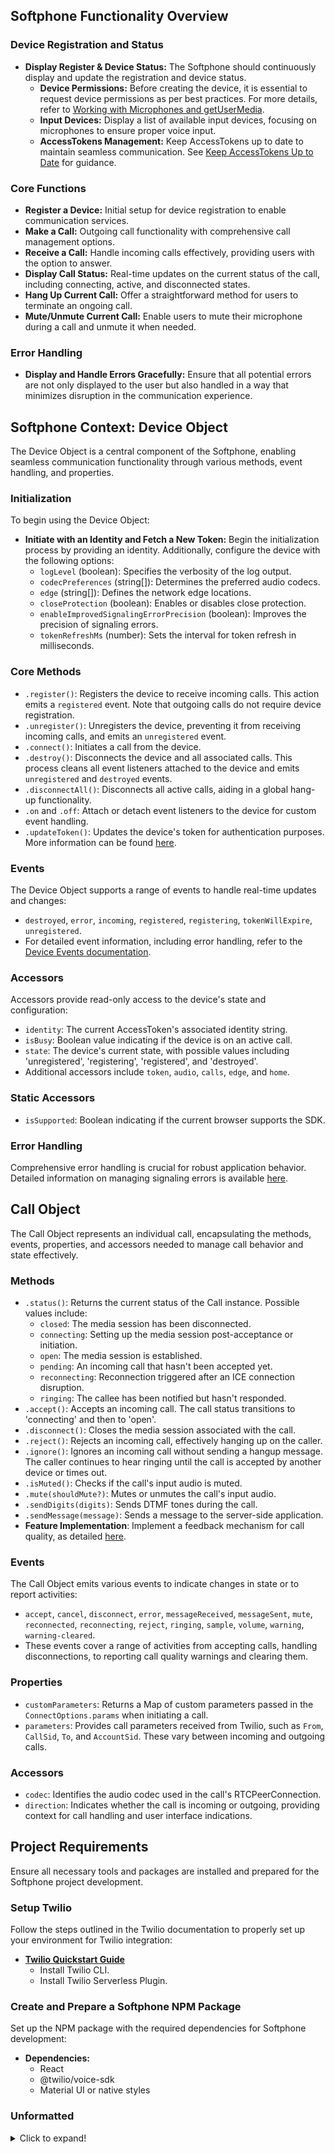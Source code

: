 ## Softphone Functionality Overview

### Device Registration and Status

- **Display Register & Device Status:** The Softphone should continuously display and update the registration and device status.
  - **Device Permissions:** Before creating the device, it is essential to request device permissions as per best practices. For more details, refer to [Working with Microphones and getUserMedia](https://www.twilio.com/docs/voice/sdks/javascript/best-practices#working-with-microphones-and-getusermedia).
  - **Input Devices:** Display a list of available input devices, focusing on microphones to ensure proper voice input.
  - **AccessTokens Management:** Keep AccessTokens up to date to maintain seamless communication. See [Keep AccessTokens Up to Date](https://www.twilio.com/docs/voice/sdks/javascript/best-practices#keep-accesstokens-up-to-date) for guidance.

### Core Functions

- **Register a Device:** Initial setup for device registration to enable communication services.
- **Make a Call:** Outgoing call functionality with comprehensive call management options.
- **Receive a Call:** Handle incoming calls effectively, providing users with the option to answer.
- **Display Call Status:** Real-time updates on the current status of the call, including connecting, active, and disconnected states.
- **Hang Up Current Call:** Offer a straightforward method for users to terminate an ongoing call.
- **Mute/Unmute Current Call:** Enable users to mute their microphone during a call and unmute it when needed.

### Error Handling

- **Display and Handle Errors Gracefully:** Ensure that all potential errors are not only displayed to the user but also handled in a way that minimizes disruption in the communication experience.

## Softphone Context: Device Object

The Device Object is a central component of the Softphone, enabling seamless communication functionality through various methods, event handling, and properties.

### Initialization

To begin using the Device Object:

- **Initiate with an Identity and Fetch a New Token:** Begin the initialization process by providing an identity. Additionally, configure the device with the following options:
  - `logLevel` (boolean): Specifies the verbosity of the log output.
  - `codecPreferences` (string[]): Determines the preferred audio codecs.
  - `edge` (string[]): Defines the network edge locations.
  - `closeProtection` (boolean): Enables or disables close protection.
  - `enableImprovedSignalingErrorPrecision` (boolean): Improves the precision of signaling errors.
  - `tokenRefreshMs` (number): Sets the interval for token refresh in milliseconds.

### Core Methods

- `.register()`: Registers the device to receive incoming calls. This action emits a `registered` event. Note that outgoing calls do not require device registration.
- `.unregister()`: Unregisters the device, preventing it from receiving incoming calls, and emits an `unregistered` event.
- `.connect()`: Initiates a call from the device.
- `.destroy()`: Disconnects the device and all associated calls. This process cleans all event listeners attached to the device and emits `unregistered` and `destroyed` events.
- `.disconnectAll()`: Disconnects all active calls, aiding in a global hang-up functionality.
- `.on` and `.off`: Attach or detach event listeners to the device for custom event handling.
- `.updateToken()`: Updates the device's token for authentication purposes. More information can be found [here](https://www.twilio.com/docs/voice/sdks/javascript/twiliodevice#deviceupdatetokentoken).

### Events

The Device Object supports a range of events to handle real-time updates and changes:

- `destroyed`, `error`, `incoming`, `registered`, `registering`, `tokenWillExpire`, `unregistered`.
- For detailed event information, including error handling, refer to the [Device Events documentation](https://www.twilio.com/docs/voice/sdks/javascript/twiliodevice#error-event).

### Accessors

Accessors provide read-only access to the device's state and configuration:

- `identity`: The current AccessToken's associated identity string.
- `isBusy`: Boolean value indicating if the device is on an active call.
- `state`: The device's current state, with possible values including 'unregistered', 'registering', 'registered', and 'destroyed'.
- Additional accessors include `token`, `audio`, `calls`, `edge`, and `home`.

### Static Accessors

- `isSupported`: Boolean indicating if the current browser supports the SDK.

### Error Handling

Comprehensive error handling is crucial for robust application behavior. Detailed information on managing signaling errors is available [here](https://www.twilio.com/docs/voice/sdks/javascript/twiliodevice#improved-signaling-errors).

## Call Object

The Call Object represents an individual call, encapsulating the methods, events, properties, and accessors needed to manage call behavior and state effectively.

### Methods

- `.status()`: Returns the current status of the Call instance. Possible values include:
  - `closed`: The media session has been disconnected.
  - `connecting`: Setting up the media session post-acceptance or initiation.
  - `open`: The media session is established.
  - `pending`: An incoming call that hasn't been accepted yet.
  - `reconnecting`: Reconnection triggered after an ICE connection disruption.
  - `ringing`: The callee has been notified but hasn't responded.
- `.accept()`: Accepts an incoming call. The call status transitions to 'connecting' and then to 'open'.
- `.disconnect()`: Closes the media session associated with the call.
- `.reject()`: Rejects an incoming call, effectively hanging up on the caller.
- `.ignore()`: Ignores an incoming call without sending a hangup message. The caller continues to hear ringing until the call is accepted by another device or times out.
- `.isMuted()`: Checks if the call's input audio is muted.
- `.mute(shouldMute?)`: Mutes or unmutes the call's input audio.
- `.sendDigits(digits)`: Sends DTMF tones during the call.
- `.sendMessage(message)`: Sends a message to the server-side application.
- **Feature Implementation**: Implement a feedback mechanism for call quality, as detailed [here](https://www.twilio.com/docs/voice/sdks/javascript/twiliocall#callpostfeedbackscore-issue).

### Events

The Call Object emits various events to indicate changes in state or to report activities:

- `accept`, `cancel`, `disconnect`, `error`, `messageReceived`, `messageSent`, `mute`, `reconnected`, `reconnecting`, `reject`, `ringing`, `sample`, `volume`, `warning`, `warning-cleared`.
- These events cover a range of activities from accepting calls, handling disconnections, to reporting call quality warnings and clearing them.

### Properties

- `customParameters`: Returns a Map of custom parameters passed in the `ConnectOptions.params` when initiating a call.
- `parameters`: Provides call parameters received from Twilio, such as `From`, `CallSid`, `To`, and `AccountSid`. These vary between incoming and outgoing calls.

### Accessors

- `codec`: Identifies the audio codec used in the call's RTCPeerConnection.
- `direction`: Indicates whether the call is incoming or outgoing, providing context for call handling and user interface indications.

## Project Requirements

Ensure all necessary tools and packages are installed and prepared for the Softphone project development.

### Setup Twilio

Follow the steps outlined in the Twilio documentation to properly set up your environment for Twilio integration:

- **[Twilio Quickstart Guide](https://www.twilio.com/docs/voice/sdks/javascript/get-started#serverless-quickstart)**
  - Install Twilio CLI.
  - Install Twilio Serverless Plugin.

### Create and Prepare a Softphone NPM Package

Set up the NPM package with the required dependencies for Softphone development:

- **Dependencies:**
  - React
  - @twilio/voice-sdk
  - Material UI or native styles

### Unformatted

<details>
  <summary>Click to expand!</summary>

- What Softphone should do:

  - Display register & device status (with updates)
    . Asking for device permissions before creating the device (https://www.twilio.com/docs/voice/sdks/javascript/best-practices#working-with-microphones-and-getusermedia)
    . Display available input devices (microphones).
    . Keep AccessTokens up to date (https://www.twilio.com/docs/voice/sdks/javascript/best-practices#keep-accesstokens-up-to-date)

  - Register a device

  - Make a call

  - Receive a call

  - Display call status

  - Hang up current call

  - Mute(Un-mute) current call

  - Display and handle errors gracefully

- Softphone Context:

  - Device object

    - Initiate using an identity and fetch a new token (pass options like debug and edge location)

      - Options:
        .logLevel: boolean
        .codecPreferences: string[]
        .edge: string[]
        .closeProtection: boolean
        .enableImprovedSignalingErrorPrecision: boolean
        .tokenRefreshMs: number

    - .register() register the device and allow it to receive incoming calls
      - registered event will be emitted
      - Note: It's not necessary to call device.register() in order to make outgoing calls
    - .unregister() unregister the device and prevent it from receiving incoming calls
      - unregistered event will be emitted
    - .connect() to make a call
    - .destroy() to disconnect the device and all calls,
      - unregistered event will be emitted
      - destroyed event will be emitted
      - clean all event listeners attached to the device
    - .disconnectAll() to disconnect all calls (for hang up)
    - .on and .off to attach and detach event listeners
    - .updateToken() to update the token. Important info (https://www.twilio.com/docs/voice/sdks/javascript/twiliodevice#deviceupdatetokentoken)
    - rest of methods in (https://www.twilio.com/docs/voice/sdks/javascript/twiliodevice#methods)

    - Events list

      - destroyed
      - error [twilioError, call] (https://www.twilio.com/docs/voice/sdks/javascript/twiliodevice#error-event)
      - incoming [call]
      - registered
      - registering
      - tokenWillExpire (https://www.twilio.com/docs/voice/sdks/javascript/twiliodevice#tokenwillexpire-event)
      - unregistered

    - Accessors

      - identity Returns the identity string that is associated with the Device instance's current AccessToken.
      - isBusy Returns a Boolean for whether the Device instance is currently on an active Call
      - state Returns the state of the Device instance. Possible values are ['unregistered', 'registering', 'registered', 'destroyed']
      - token
      - audio
      - calls
      - edge
      - home

    - Static accessors

      - isSupported Returns a Boolean for whether or not this SDK is supported by the current browser

    - Errors (https://www.twilio.com/docs/voice/sdks/javascript/twiliodevice#improved-signaling-errors)

  - Call Object

    - Methods

      - .status() Return the status of the Call instance. Possible values are
      - closed, -> The media session associated with the call has been disconnected.
      - connecting, -> The call was accepted by or initiated by the local Device instance and the media session is being set up.
      - open, -> The media session associated with the call has been established.
      - pending, -> The call is incoming and hasn't yet been accepted.
      - reconnecting, -> The ICE connection was disconnected and a reconnection has been triggered.
      - ringing -> The callee has been notified of the call but has not yet responded.
      - .accept() to accept an incoming call
      - call.status() will be 'connecting' while the media session for the Call instance is being set up.
      - call.status() will be 'open' once the media session has been established.
      - .disconnect() close the media session associated with the Call instance
      - .reject() this will cause a hangup to be issued to the dialing party.
      - .ignore() to ignore an incoming call
      - call.status() will be 'closed' once the Call instance has been ignored.
      - This method will not send a hangup message to the dialing party.
      - The dialing party will continue to hear ringing until another Device instance with the same identity accepts the Call or if the Call times out.
      - .isMuted() Returns a Boolean indicating whether the input audio of the local Device instance is muted.
      - .call.mute(shouldMute?)
      - .sendDigits(digits) to send DTMF tones
      - .sendMessage(message) to send a message to the server-side application
      - !(Feature) Implement a feedback mechanism for the call quality using (https://www.twilio.com/docs/voice/sdks/javascript/twiliocall#callpostfeedbackscore-issue)

    - Events list

      - accept[call] -> Emitted when an incoming Call is accepted. For outgoing calls, the'accept' event is emitted when the media session for the call has finished being set up.
      - cancel -> Emitted when the Call instance has been canceled and the call.status() has transitioned to 'closed'.
        Two ways to cancel
        - 1. Invoking call.ignore() on an incoming call
        - 2. Invoking call.disconnect() on an outgoing call before the recipient has answered.
      - disconnect[call] -> Emitted when the media session associated with the Call instance is disconnected.
      - error[twilioError] -> Emitted when the Call instance receives an error (https://www.twilio.com/docs/voice/sdks/javascript/twiliocall#error-event)
      - messageReceived[message] -> Emitted when the Call instance receives a message sent from the server-side application. (https://www.twilio.com/docs/voice/sdks/call-message-events)
      - messageSent[message] -> Emitted when the Call instance sends a message to the server-side application using the call.sendMessage() method. (https://www.twilio.com/docs/voice/sdks/call-message-events)
      - mute[isMuted, call] -> Emitted when the input audio associated with the Call instance is muted or unmuted.
      - reconnected -> Emitted when the Call instance has regained media and/or signaling connectivity.
      - reconnecting[twilioError] -> Emitted when the Call instance has lost media and/or signaling connectivity and is reconnecting.
      - reject -> Emitted when call.reject() was invoked and the call.status() is closed.
      - ringing[hasEarlyMedia] -> Emitted when the Call has entered the ringing state. (https://www.twilio.com/docs/voice/sdks/javascript/twiliocall#ringing-event)
      - sample[sample] -> Emitted when the Call instance receives a WebRTC sample object. This event is published every second
      - volume[inputVolume, outputVolume] -> Emitted every 50 milliseconds with the current input and output volumes on every animation frame.
        - Note: You may want to use this to display volume levels in the browser.
      - warning[warningName, warningData] -> Emitted when a call quality metric has crossed a threshold. (https://www.twilio.com/docs/voice/sdks/javascript/twiliocall#warning-event)
        - Note: This event is raised when the SDK detects a drop in call quality or other conditions that may indicate the user is having trouble with the call. You can implement callbacks on these events to alert the user of an issue.
      - warning-cleared[warningName] -> Emitted when a call quality metric has returned to normal.

    - Properties

      - customParameters -> Returns a Map object containing the custom parameters that were passed in the ConnectOptions.params property when invoking device.connect(). (https://www.twilio.com/docs/voice/sdks/javascript/twiliocall#callcustomparameters)
      - parameters -> Returns the Call parameters received from Twilio (https://www.twilio.com/docs/voice/sdks/javascript/twiliocall#callparameters)
        - For incoming calls, the call.parameters may look like this:
          {
          From: "+15554448888",
          CallSid: "CAxxxx...",
          To: "client:YourDeviceIdentity",
          AccountSid: "ACxxxx..."
          }
        - For outgoing calls, the call may not yet have a CallSID. You can find the CallSID by waiting until the Twilio.Call instance has emitted the 'accept' event.
          call.parameters will be in accept event

    - Accessors
      - codec -> Returns the audio codec used for the RTCPeerConnection associated with the Call instance.
      - direction -> Returns the directionality of the Call instance. Possible values are "INCOMING" and "OUTGOING".
        - An incoming call is one that is directed towards your Device instance.
        - An outgoing call is one that is made by invoking device.connect().

- Project requirements:
  - Setup twilio(https://www.twilio.com/docs/voice/sdks/javascript/get-started#serverless-quickstart)
    - Install twilio cli
    - Install twilio serverless plugin
  - Create and prepare a Softphone npm package
    - Dependencies: react, @twilio/voice-sdk, material UI or native styles

</details>
